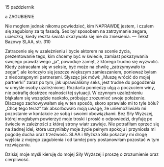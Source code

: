 15 październik

a
ZAGUBIENIE

 Nie mogłem jednak nikomu powiedzieć, kim NAPRAWDĘ jestem, i czułem się zagubiony za tą fasadą. Sex był sposobem na zatrzymanie zegara, ucieczką, kiedy reszta świata okazywała się nie do zniesienia. — Tekst Bazowy SLAA, str. 310

 Zatracenie się w uzależnieniu i bycie aktorem na scenie życia, prezentowanie tego, kim chcemy być w świecie, zamiast pokazywania swojego prawdziwego „ja”, powoduje zamęt, z którego trudno się wyzwolić. Kiedy zatracałam się w seksie, być może na chwilę „zatrzymywało to zegar”, ale kończyło się jeszcze większym zamieszaniem, ponieważ byłam z niedostępnymi partnerami. Słysząc jak mówi: „Muszę wrócić do mojej partnerki” zaraz po tym, jak uprawialiśmy seks, jest trudne do pogodzenia w umyśle osoby uzależnionej. Rozdarta pomiędzy ulgą a poczuciem winy, nie potrafię dostrzec realności tej sytuacji. W czynnym uzależnieniu błąkałam się wszędzie naokoło, próbując zrozumieć swoje położenie. Dlaczego zachowywałam się w ten sposób, skoro sprawiało mi to tyle bólu? „Chcę tego teraz” tak absorbowało moją uwagę, że uniemożliwiało mi pozostanie w kontakcie ze sobą i swoimi obowiązkami. Bez Siły Wyższej, której mogłabym powierzyć moje troski i prosić o odpowiedzi, dryfuję po świecie w zależności z której strony wiatr zawieje. Nie potrafiłam oprzeć się na żadnej idei, która uczyniłaby moje życie pełnym spokoju i przyniosła mi pogodę ducha oraz trzeźwość. SLAA i Wyższa Siła pokazały mi drogę wyjścia z mojego zagubienia i od tamtej pory postanowiłam pozostać w tym rozwiązaniu. 

 Dzisiaj moje myśli kieruję do mojej Siły Wyższej i proszę o zrozumienie oraz cierpliwość.
